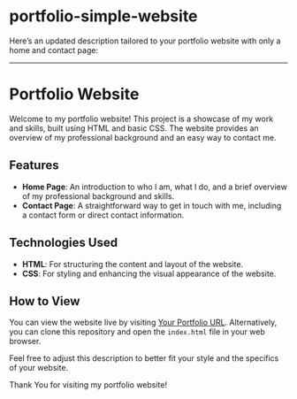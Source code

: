 # portfolio-simple-website

Here’s an updated description tailored to your portfolio website with only a home and contact page:

---

# Portfolio Website

Welcome to my portfolio website! This project is a showcase of my work and skills, built using HTML and basic CSS. The website provides an overview of my professional background and an easy way to contact me.

## Features

- **Home Page**: An introduction to who I am, what I do, and a brief overview of my professional background and skills.
- **Contact Page**: A straightforward way to get in touch with me, including a contact form or direct contact information.

## Technologies Used

- **HTML**: For structuring the content and layout of the website.
- **CSS**: For styling and enhancing the visual appearance of the website.

## How to View

You can view the website live by visiting [Your Portfolio URL](#). Alternatively, you can clone this repository and open the `index.html` file in your web browser.


Feel free to adjust this description to better fit your style and the specifics of your website.

 Thank You for visiting my portfolio website!
 
